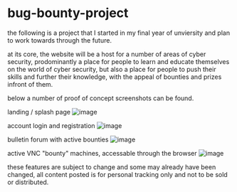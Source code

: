 # bug-bounty-project

the following is a project that I started in my final year of unviersity and plan to work towards through the future.

at its core, the website will be a host for a number of areas of cyber security, prodominantly a place for people to learn and educate 
themselves on the world of cyber security, but also a place for people to push their skills and further their knowledge, with the 
appeal of bounties and prizes infront of them.

below a number of proof of concept screenshots can be found.

landing / splash page
![image](https://github.com/5hipp/bug-bounty-project/assets/35581310/a6b55b91-0596-4c05-bf15-f9379b900899)

account login and registration
![image](https://github.com/5hipp/bug-bounty-project/assets/35581310/48ca6056-c014-4a81-be3e-c85ef4f5337e)

bulletin forum with active bounties
![image](https://github.com/5hipp/bug-bounty-project/assets/35581310/800dd654-5665-404d-8c76-8ba85af68ea5)

active VNC "bounty" machines, accessable through the browser
![image](https://github.com/5hipp/bug-bounty-project/assets/35581310/febacb2a-0c64-49da-a6ff-1ad44aeda588)

these features are subject to change and some may already have been changed, all content posted is for personal tracking only
and not to be sold or distributed.

